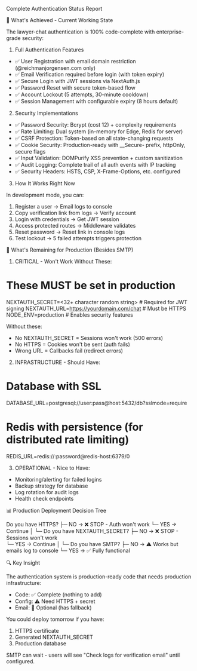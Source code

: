  Complete Authentication Status Report

  🎯 What's Achieved - Current Working State

  The lawyer-chat authentication is 100% code-complete with
  enterprise-grade security:

  1. Full Authentication Features

  - ✅ User Registration with email domain restriction
  (@reichmanjorgensen.com only)
  - ✅ Email Verification required before login (with token expiry)
  - ✅ Secure Login with JWT sessions via NextAuth.js
  - ✅ Password Reset with secure token-based flow
  - ✅ Account Lockout (5 attempts, 30-minute cooldown)
  - ✅ Session Management with configurable expiry (8 hours default)

  2. Security Implementations

  - ✅ Password Security: Bcrypt (cost 12) + complexity requirements
  - ✅ Rate Limiting: Dual system (in-memory for Edge, Redis for
  server)
  - ✅ CSRF Protection: Token-based on all state-changing requests
  - ✅ Cookie Security: Production-ready with __Secure- prefix,
  httpOnly, secure flags
  - ✅ Input Validation: DOMPurify XSS prevention + custom
  sanitization
  - ✅ Audit Logging: Complete trail of all auth events with IP
  tracking
  - ✅ Security Headers: HSTS, CSP, X-Frame-Options, etc. configured

  3. How It Works Right Now

  In development mode, you can:
  1. Register a user → Email logs to console
  2. Copy verification link from logs → Verify account
  3. Login with credentials → Get JWT session
  4. Access protected routes → Middleware validates
  5. Reset password → Reset link in console logs
  6. Test lockout → 5 failed attempts triggers protection

  🚀 What's Remaining for Production (Besides SMTP)

  1. CRITICAL - Won't Work Without These:

  # These MUST be set in production
  NEXTAUTH_SECRET=<32+ character random string>  # Required for JWT 
  signing
  NEXTAUTH_URL=https://yourdomain.com/chat      # Must be HTTPS
  NODE_ENV=production                            # Enables security 
  features

  Without these:
  - No NEXTAUTH_SECRET = Sessions won't work (500 errors)
  - No HTTPS = Cookies won't be sent (auth fails)
  - Wrong URL = Callbacks fail (redirect errors)

  2. INFRASTRUCTURE - Should Have:

  # Database with SSL
  DATABASE_URL=postgresql://user:pass@host:5432/db?sslmode=require

  # Redis with persistence (for distributed rate limiting)
  REDIS_URL=redis://:password@redis-host:6379/0

  3. OPERATIONAL - Nice to Have:

  - Monitoring/alerting for failed logins
  - Backup strategy for database
  - Log rotation for audit logs
  - Health check endpoints

  📊 Production Deployment Decision Tree

  Do you have HTTPS?
  ├─ NO → ❌ STOP - Auth won't work
  └─ YES → Continue
     │
     └─ Do you have NEXTAUTH_SECRET?
        ├─ NO → ❌ STOP - Sessions won't work  
        └─ YES → Continue
           │
           └─ Do you have SMTP?
              ├─ NO → ⚠️ Works but emails log to console
              └─ YES → ✅ Fully functional

  🔍 Key Insight

  The authentication system is production-ready code that needs
  production infrastructure:

  - Code: ✅ Complete (nothing to add)
  - Config: ⚠️ Need HTTPS + secret
  - Email: 📧 Optional (has fallback)

  You could deploy tomorrow if you have:
  1. HTTPS certificate
  2. Generated NEXTAUTH_SECRET
  3. Production database

  SMTP can wait - users will see "Check logs for verification email"
   until configured.
